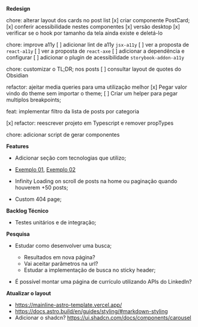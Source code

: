 **Redesign**

chore: alterar layout dos cards no post list
  [x] criar componente PostCard;
  [x] conferir acessibilidade nestes componentes
  [x] versão desktop
  [x] verificar se o hook por tamanho da tela ainda existe e deletá-lo

chore: improve a11y
  [ ] adicionar lint de a11y `jsx-a11y`
  [ ] ver a proposta de `react-a11y`
  [ ] ver a proposta de `react-axe`
  [ ] adicionar a dependência e configurar
  [ ] adicionar o plugin de acessibilidade `storybook-addon-a11y`

chore: customizar o TL;DR; nos posts
  [ ] consultar layout de quotes do Obsidian

refactor: ajeitar media queries para uma utilização melhor
  [x] Pegar valor vindo do theme sem importar o theme;
  [ ] Criar um helper para pegar multiplos breakpoints;

feat: implementar filtro da lista de posts por categoria

[x] refactor: reescrever projeto em Typescript e remover propTypes

chore: adicionar script de gerar componentes

**Features**

- Adicionar seção com tecnologias que utilizo;
 - [Exemplo 01](https://preview.themeforest.net/item/arter-cv-resume-portfolio-web-app-template/full_screen_preview/27008333?_ga=2.216075988.370116323.1607660090-1265588602.1607660075), [Exemplo 02](https://preview.themeforest.net/item/oblas-angular-portfolio-web-application/full_screen_preview/23654405?_ga=2.172633248.2001170672.1607660092-1265588602.1607660075)

- Infinity Loading on scroll de posts na home ou paginação quando houverem +50 posts;

- Custom 404 page;


**Backlog Técnico**

- Testes unitários e de integração;

**Pesquisa**

- Estudar como desenvolver uma busca;
  - Resultados em nova página?
  - Vai aceitar parâmetros na url?
  - Estudar a implementação de busca no sticky header;

- É possível montar uma página de currículo utilizando APIs do LinkedIn?

**Atualizar o layout**

- https://mainline-astro-template.vercel.app/
- https://docs.astro.build/en/guides/styling/#markdown-styling
- Adicionar o shadcn? https://ui.shadcn.com/docs/components/carousel